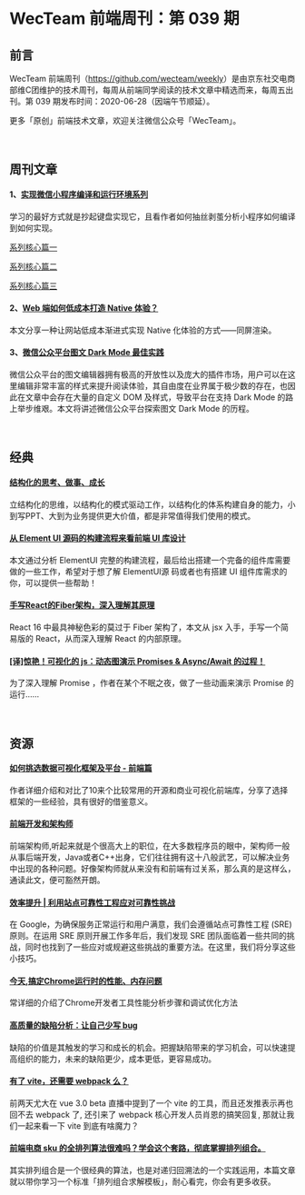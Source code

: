 
# WecTeam 前端周刊：第 039 期

## 前言

WecTeam 前端周刊（<https://github.com/wecteam/weekly>）是由京东社交电商部维C团维护的技术周刊，每周从前端同学阅读的技术文章中精选而来，每周五出刊。第 039 期发布时间：2020-06-28（因端午节顺延）。

更多「原创」前端技术文章，欢迎关注微信公众号「WecTeam」。

<br>

## 周刊文章

#### 1、[实现微信小程序编译和运行环境系列](https://www.infoq.cn/article/MWUvyNCgktffJJyroysz)

学习的最好方式就是抄起键盘实现它，且看作者如何抽丝剥茧分析小程序如何编译到如何实现。

[系列核心篇一](https://www.infoq.cn/article/MWUvyNCgktffJJyroysz)

[系列核心篇二](https://www.infoq.cn/article/S568iWqdSY2EBETBKKHD)

[系列核心篇三](https://www.infoq.cn/article/APYrPLrkzF3M6x64hz9S)

#### 2、[Web 端如何低成本打造 Native 体验？](https://mp.weixin.qq.com/s/Gt4xzTfzMfVWvHAZZm5X_w)

本文分享一种让网站低成本渐进式实现 Native 化体验的方式——同屏渲染。

#### 3、[微信公众平台图文 Dark Mode 最佳实践](https://mp.weixin.qq.com/s/jgipW2ihmXJBj-4WuiV_rw)

微信公众平台的图文编辑器拥有极高的开放性以及庞大的插件市场，用户可以在这里编辑非常丰富的样式来提升阅读体验，其自由度在业界属于极少数的存在，也因此在文章中会存在大量的自定义 DOM 及样式，导致平台在支持 Dark Mode 的路上举步维艰。本文将讲述微信公众平台探索图文 Dark Mode 的历程。

<br>

## 经典

#### [结构化的思考、做事、成长](https://mp.weixin.qq.com/s/bT71OpU6tVQbYGBYiSC0AA)

立结构化的思维，以结构化的模式驱动工作，以结构化的体系构建自身的能力，小到写PPT、大到为业务提供更大价值，都是非常值得我们使用的模式。

#### [从 Element UI 源码的构建流程来看前端 UI 库设计](https://juejin.im/post/5ef173c051882565bf507c2d)

本文通过分析 ElementUI 完整的构建流程，最后给出搭建一个完备的组件库需要做的一些工作，希望对于想了解 ElementUI源 码或者也有搭建 UI 组件库需求的你，可以提供一些帮助！

#### [手写React的Fiber架构，深入理解其原理](https://juejin.im/post/5ef014e851882565ce7ee0ca)

React 16 中最具神秘色彩的莫过于 Fiber 架构了，本文从 jsx 入手，手写一个简易版的 React，从而深入理解 React 的内部原理。

#### [[译]惊艳！可视化的 js：动态图演示 Promises & Async/Await 的过程！](https://zhuanlan.zhihu.com/p/145442030)

为了深入理解 Promise ，作者在某个不眠之夜，做了一些动画来演示 Promise 的运行……

<br>

## 资源

#### [如何挑选数据可视化框架及平台 - 前端篇](https://mp.weixin.qq.com/s/m-OXIUwNKSsHPNK4x1cNig)

作者详细介绍和对比了10来个比较常用的开源和商业可视化前端库，分享了选择框架的一些经验，具有很好的借鉴意义。

#### [前端开发和架构师](https://mp.weixin.qq.com/s/ow_MImYx_x02aB5PnB8aDQ)

前端架构师,听起来就是个很高大上的职位，在大多数程序员的眼中，架构师一般从事后端开发，Java或者C++出身，它们往往拥有这十八般武艺，可以解决业务中出现的各种问题。好像架构师就从来没有和前端有过关系，那么真的是这样么，通读此文，便可豁然开朗。

#### [效率提升 | 利用站点可靠性工程应对可靠性挑战](https://mp.weixin.qq.com/s/n344qm4K3zMwkXq97zJWyQ)

在 Google，为确保服务正常运行和用户满意，我们会遵循站点可靠性工程 (SRE) 原则。在运用 SRE 原则开展工作多年后，我们发现 SRE 团队面临着一些共同的挑战，同时也找到了一些应对或规避这些挑战的重要方法。在这里，我们将分享这些小技巧。

#### [今天,搞定Chrome运行时的性能、内存问题](https://juejin.im/post/5ec9c45b51882542e722e78d)

常详细的介绍了Chrome开发者工具性能分析步骤和调试优化方法

#### [高质量的缺陷分析：让自己少写 bug](https://mp.weixin.qq.com/s/ilXi3bkdZtT6AjJJxkMEyw)

缺陷的价值是其触发的学习和成长的机会。把握缺陷带来的学习机会，可以快速提高组织的能力，未来的缺陷更少，成本更低，更容易成功。

#### [有了 vite，还需要 webpack 么？](https://juejin.im/post/5ef09164f265da02c94e16dc)

前两天尤大在 vue 3.0 beta 直播中提到了一个 vite 的工具，而且还发推表示再也回不去 webpack 了, 还引来了 webpack 核心开发人员肖恩的搞笑回复, 那就让我们一起来看一下 vite 到底有啥魔力？

#### [前端电商 sku 的全排列算法很难吗？学会这个套路，彻底掌握排列组合。](https://juejin.im/post/5ee6d9026fb9a047e60815f1)

其实排列组合是一个很经典的算法，也是对递归回溯法的一个实践运用，本篇文章就以带你学习一个标准「排列组合求解模板」，耐心看完，你会有更多收获。

<br>
